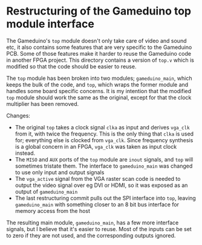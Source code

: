 Restructuring of the Gameduino top module interface
===================================================
The Gameduino's `top` module doesn't only take care of video and sound etc, it also contains some features that are very specific to the Gameduino PCB.
Some of those features make it harder to reuse the Gameduino code in another FPGA project. This directory contains a version of `top.v` which is modified so that the code should be easier to reuse.

The `top` module has been broken into two modules; `gameduino_main`, which keeps the bulk of the code, and `top`, which wraps the former module and handles some board specific concerns. It is my intention that the modified `top` module should work the same as the original, except for that the clock multiplier has been removed.

Changes:
- The original `top` takes a clock signal `clka` as input and derives `vga_clk` from it, with twice the frequency. This is the only thing that `clka` is used for; everything else is clocked from `vga_clk`. Since frequency synthesis is a global concern in an FPGA, `vga_clk` was taken as input clock instead.
- The `MISO` and `AUX` ports of the `top` module are `inout` signals, and `top` will sometimes tristate them. The interface to `gameduino_main` was changed to use only input and output signals
- The `vga_active` signal from the VGA raster scan code is needed to output the video signal over eg DVI or HDMI, so it was exposed as an output of `gameduino_main`
- The last restructuring commit pulls out the SPI interface into `top`, leaving `gameduino_main` with something closer to an 8 bit bus interface for memory access from the host

The resulting main module, `gameduino_main`, has a few more interface signals, but I believe that it's easier to reuse. Most of the inputs can be set to zero if they are not used, and the corresponding outputs ignored.
